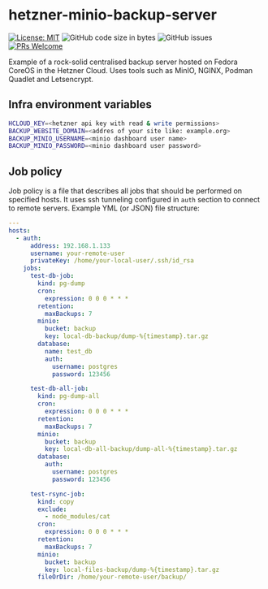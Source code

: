 # hetzner-minio-backup-server

[![License: MIT](https://img.shields.io/badge/License-MIT-yellow.svg?style=flat-square)](https://opensource.org/licenses/MIT)
![GitHub code size in bytes](https://img.shields.io/github/languages/code-size/mati365/hetzner-minio-backup-server?style=flat-square)
![GitHub issues](https://img.shields.io/github/issues/mati365/hetzner-minio-backup-server?style=flat-square)
[![PRs Welcome](https://img.shields.io/badge/PRs-welcome-brightgreen.svg?style=flat-square)](http://makeapullrequest.com)

Example of a rock-solid centralised backup server hosted on Fedora CoreOS in the Hetzner Cloud. Uses tools such as MinIO, NGINX, Podman Quadlet and Letsencrypt.

## Infra environment variables

```bash
HCLOUD_KEY=<hetzner api key with read & write permissions>
BACKUP_WEBSITE_DOMAIN=<addres of your site like: example.org>
BACKUP_MINIO_USERNAME=<minio dashboard user name>
BACKUP_MINIO_PASSWORD=<minio dashboard user password>
```

## Job policy

Job policy is a file that describes all jobs that should be performed on specified hosts. It uses ssh tunneling configured in `auth` section to connect to remote servers. Example YML (or JSON) file structure:

```yml
---
hosts:
  - auth:
      address: 192.168.1.133
      username: your-remote-user
      privateKey: /home/your-local-user/.ssh/id_rsa
    jobs:
      test-db-job:
        kind: pg-dump
        cron:
          expression: 0 0 0 * * *
        retention:
          maxBackups: 7
        minio:
          bucket: backup
          key: local-db-backup/dump-%{timestamp}.tar.gz
        database:
          name: test_db
          auth:
            username: postgres
            password: 123456

      test-db-all-job:
        kind: pg-dump-all
        cron:
          expression: 0 0 0 * * *
        retention:
          maxBackups: 7
        minio:
          bucket: backup
          key: local-db-all-backup/dump-all-%{timestamp}.tar.gz
        database:
          auth:
            username: postgres
            password: 123456

      test-rsync-job:
        kind: copy
        exclude:
          - node_modules/cat
        cron:
          expression: 0 0 0 * * *
        retention:
          maxBackups: 7
        minio:
          bucket: backup
          key: local-files-backup/dump-%{timestamp}.tar.gz
        fileOrDir: /home/your-remote-user/backup/
```
